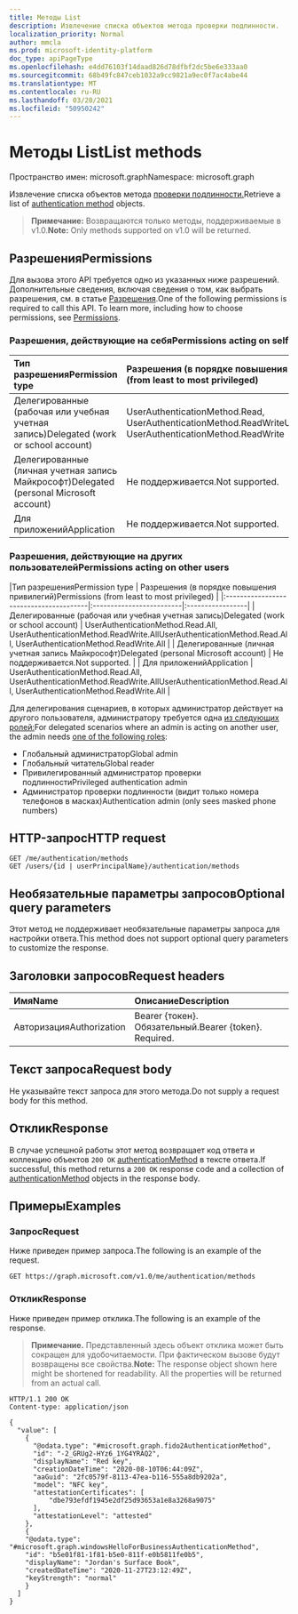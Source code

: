 ```yaml
---
title: Методы List
description: Извлечение списка объектов метода проверки подлинности.
localization_priority: Normal
author: mmcla
ms.prod: microsoft-identity-platform
doc_type: apiPageType
ms.openlocfilehash: e4dd76103f14daad826d78dfbf2dc5be6e333aa0
ms.sourcegitcommit: 68b49fc847ceb1032a9cc9821a9ec0f7ac4abe44
ms.translationtype: MT
ms.contentlocale: ru-RU
ms.lasthandoff: 03/20/2021
ms.locfileid: "50950242"
---
```

# <a name="list-methods"></a><span data-ttu-id="47c2f-103">Методы List</span><span class="sxs-lookup"><span data-stu-id="47c2f-103">List methods</span></span>

<span data-ttu-id="47c2f-104">Пространство имен: microsoft.graph</span><span class="sxs-lookup"><span data-stu-id="47c2f-104">Namespace: microsoft.graph</span></span>

<span data-ttu-id="47c2f-105">Извлечение списка объектов метода [проверки подлинности.](../resources/authenticationmethod.md)</span><span class="sxs-lookup"><span data-stu-id="47c2f-105">Retrieve a list of [authentication method](../resources/authenticationmethod.md) objects.</span></span>

> <span data-ttu-id="47c2f-106">**Примечание:** Возвращаются только методы, поддерживаемые в v1.0.</span><span class="sxs-lookup"><span data-stu-id="47c2f-106">**Note:** Only methods supported on v1.0 will be returned.</span></span>

## <a name="permissions"></a><span data-ttu-id="47c2f-107">Разрешения</span><span class="sxs-lookup"><span data-stu-id="47c2f-107">Permissions</span></span>

<span data-ttu-id="47c2f-p101">Для вызова этого API требуется одно из указанных ниже разрешений. Дополнительные сведения, включая сведения о том, как выбрать разрешения, см. в статье [Разрешения](/graph/permissions-reference).</span><span class="sxs-lookup"><span data-stu-id="47c2f-p101">One of the following permissions is required to call this API. To learn more, including how to choose permissions, see [Permissions](/graph/permissions-reference).</span></span>

### <a name="permissions-acting-on-self"></a><span data-ttu-id="47c2f-110">Разрешения, действующие на себя</span><span class="sxs-lookup"><span data-stu-id="47c2f-110">Permissions acting on self</span></span>

|<span data-ttu-id="47c2f-111">Тип разрешения</span><span class="sxs-lookup"><span data-stu-id="47c2f-111">Permission type</span></span>      | <span data-ttu-id="47c2f-112">Разрешения (в порядке повышения привилегий)</span><span class="sxs-lookup"><span data-stu-id="47c2f-112">Permissions (from least to most privileged)</span></span>              |
|:---------------------------------------|:-------------------------|
| <span data-ttu-id="47c2f-113">Делегированные (рабочая или учебная учетная запись)</span><span class="sxs-lookup"><span data-stu-id="47c2f-113">Delegated (work or school account)</span></span>     | <span data-ttu-id="47c2f-114">UserAuthenticationMethod.Read, UserAuthenticationMethod.ReadWrite</span><span class="sxs-lookup"><span data-stu-id="47c2f-114">UserAuthenticationMethod.Read, UserAuthenticationMethod.ReadWrite</span></span> |
| <span data-ttu-id="47c2f-115">Делегированные (личная учетная запись Майкрософт)</span><span class="sxs-lookup"><span data-stu-id="47c2f-115">Delegated (personal Microsoft account)</span></span> | <span data-ttu-id="47c2f-116">Не поддерживается.</span><span class="sxs-lookup"><span data-stu-id="47c2f-116">Not supported.</span></span> |
| <span data-ttu-id="47c2f-117">Для приложений</span><span class="sxs-lookup"><span data-stu-id="47c2f-117">Application</span></span>                            | <span data-ttu-id="47c2f-118">Не поддерживается.</span><span class="sxs-lookup"><span data-stu-id="47c2f-118">Not supported.</span></span> |

### <a name="permissions-acting-on-other-users"></a><span data-ttu-id="47c2f-119">Разрешения, действующие на других пользователей</span><span class="sxs-lookup"><span data-stu-id="47c2f-119">Permissions acting on other users</span></span>

|<span data-ttu-id="47c2f-120">Тип разрешения</span><span class="sxs-lookup"><span data-stu-id="47c2f-120">Permission type</span></span>      | <span data-ttu-id="47c2f-121">Разрешения (в порядке повышения привилегий)</span><span class="sxs-lookup"><span data-stu-id="47c2f-121">Permissions (from least to most privileged)</span></span>              |
|:---------------------------------------|:-------------------------|:-----------------|
| <span data-ttu-id="47c2f-122">Делегированные (рабочая или учебная учетная запись)</span><span class="sxs-lookup"><span data-stu-id="47c2f-122">Delegated (work or school account)</span></span>     | <span data-ttu-id="47c2f-123">UserAuthenticationMethod.Read.All, UserAuthenticationMethod.ReadWrite.All</span><span class="sxs-lookup"><span data-stu-id="47c2f-123">UserAuthenticationMethod.Read.All, UserAuthenticationMethod.ReadWrite.All</span></span> |
| <span data-ttu-id="47c2f-124">Делегированные (личная учетная запись Майкрософт)</span><span class="sxs-lookup"><span data-stu-id="47c2f-124">Delegated (personal Microsoft account)</span></span> | <span data-ttu-id="47c2f-125">Не поддерживается.</span><span class="sxs-lookup"><span data-stu-id="47c2f-125">Not supported.</span></span> |
| <span data-ttu-id="47c2f-126">Для приложений</span><span class="sxs-lookup"><span data-stu-id="47c2f-126">Application</span></span>                            | <span data-ttu-id="47c2f-127">UserAuthenticationMethod.Read.All, UserAuthenticationMethod.ReadWrite.All</span><span class="sxs-lookup"><span data-stu-id="47c2f-127">UserAuthenticationMethod.Read.All, UserAuthenticationMethod.ReadWrite.All</span></span> |

<span data-ttu-id="47c2f-128">Для делегирования сценариев, в которых администратор действует на другого пользователя, администратору требуется одна [из следующих ролей:](/azure/active-directory/users-groups-roles/directory-assign-admin-roles#available-roles)</span><span class="sxs-lookup"><span data-stu-id="47c2f-128">For delegated scenarios where an admin is acting on another user, the admin needs [one of the following roles](/azure/active-directory/users-groups-roles/directory-assign-admin-roles#available-roles):</span></span>
* <span data-ttu-id="47c2f-129">Глобальный администратор</span><span class="sxs-lookup"><span data-stu-id="47c2f-129">Global admin</span></span>
* <span data-ttu-id="47c2f-130">Глобальный читатель</span><span class="sxs-lookup"><span data-stu-id="47c2f-130">Global reader</span></span>
* <span data-ttu-id="47c2f-131">Привилегированный администратор проверки подлинности</span><span class="sxs-lookup"><span data-stu-id="47c2f-131">Privileged authentication admin</span></span>
* <span data-ttu-id="47c2f-132">Администратор проверки подлинности (видит только номера телефонов в масках)</span><span class="sxs-lookup"><span data-stu-id="47c2f-132">Authentication admin (only sees masked phone numbers)</span></span>

## <a name="http-request"></a><span data-ttu-id="47c2f-133">HTTP-запрос</span><span class="sxs-lookup"><span data-stu-id="47c2f-133">HTTP request</span></span>

<!-- { "blockType": "ignored" } -->

```http
GET /me/authentication/methods
GET /users/{id | userPrincipalName}/authentication/methods
```

## <a name="optional-query-parameters"></a><span data-ttu-id="47c2f-134">Необязательные параметры запросов</span><span class="sxs-lookup"><span data-stu-id="47c2f-134">Optional query parameters</span></span>

<span data-ttu-id="47c2f-135">Этот метод не поддерживает необязательные параметры запроса для настройки ответа.</span><span class="sxs-lookup"><span data-stu-id="47c2f-135">This method does not support optional query parameters to customize the response.</span></span>

## <a name="request-headers"></a><span data-ttu-id="47c2f-136">Заголовки запросов</span><span class="sxs-lookup"><span data-stu-id="47c2f-136">Request headers</span></span>

| <span data-ttu-id="47c2f-137">Имя</span><span class="sxs-lookup"><span data-stu-id="47c2f-137">Name</span></span>      |<span data-ttu-id="47c2f-138">Описание</span><span class="sxs-lookup"><span data-stu-id="47c2f-138">Description</span></span>|
|:----------|:----------|
| <span data-ttu-id="47c2f-139">Авторизация</span><span class="sxs-lookup"><span data-stu-id="47c2f-139">Authorization</span></span> | <span data-ttu-id="47c2f-p102">Bearer {токен}. Обязательный.</span><span class="sxs-lookup"><span data-stu-id="47c2f-p102">Bearer {token}. Required.</span></span> |

## <a name="request-body"></a><span data-ttu-id="47c2f-142">Текст запроса</span><span class="sxs-lookup"><span data-stu-id="47c2f-142">Request body</span></span>

<span data-ttu-id="47c2f-143">Не указывайте текст запроса для этого метода.</span><span class="sxs-lookup"><span data-stu-id="47c2f-143">Do not supply a request body for this method.</span></span>

## <a name="response"></a><span data-ttu-id="47c2f-144">Отклик</span><span class="sxs-lookup"><span data-stu-id="47c2f-144">Response</span></span>

<span data-ttu-id="47c2f-145">В случае успешной работы этот метод возвращает код ответа и коллекцию объектов `200 OK` [authenticationMethod](../resources/authenticationmethod.md) в тексте ответа.</span><span class="sxs-lookup"><span data-stu-id="47c2f-145">If successful, this method returns a `200 OK` response code and a collection of [authenticationMethod](../resources/authenticationmethod.md) objects in the response body.</span></span>

## <a name="examples"></a><span data-ttu-id="47c2f-146">Примеры</span><span class="sxs-lookup"><span data-stu-id="47c2f-146">Examples</span></span>

### <a name="request"></a><span data-ttu-id="47c2f-147">Запрос</span><span class="sxs-lookup"><span data-stu-id="47c2f-147">Request</span></span>

<span data-ttu-id="47c2f-148">Ниже приведен пример запроса.</span><span class="sxs-lookup"><span data-stu-id="47c2f-148">The following is an example of the request.</span></span>


```msgraph-interactive
GET https://graph.microsoft.com/v1.0/me/authentication/methods
```

### <a name="response"></a><span data-ttu-id="47c2f-149">Отклик</span><span class="sxs-lookup"><span data-stu-id="47c2f-149">Response</span></span>

<span data-ttu-id="47c2f-150">Ниже приведен пример отклика.</span><span class="sxs-lookup"><span data-stu-id="47c2f-150">The following is an example of the response.</span></span>

> <span data-ttu-id="47c2f-p103">**Примечание.** Представленный здесь объект отклика может быть сокращен для удобочитаемости. При фактическом вызове будут возвращены все свойства.</span><span class="sxs-lookup"><span data-stu-id="47c2f-p103">**Note:** The response object shown here might be shortened for readability. All the properties will be returned from an actual call.</span></span>

<!-- {
  "blockType": "response",
  "truncated": true,
  "@odata.type": "microsoft.graph.authenticationMethod",
  "isCollection": true
} -->

```http
HTTP/1.1 200 OK
Content-type: application/json

{
  "value": [
    {
      "@odata.type": "#microsoft.graph.fido2AuthenticationMethod",
      "id": "-2_GRUg2-HYz6_1YG4YRAQ2",
      "displayName": "Red key",
      "creationDateTime": "2020-08-10T06:44:09Z",
      "aaGuid": "2fc0579f-8113-47ea-b116-555a8db9202a",
      "model": "NFC key",
      "attestationCertificates": [
          "dbe793efdf1945e2df25d93653a1e8a3268a9075"
      ],
      "attestationLevel": "attested"
    },
    {
    "@odata.type": "#microsoft.graph.windowsHelloForBusinessAuthenticationMethod",
    "id": "b5e01f81-1f81-b5e0-811f-e0b5811fe0b5",
    "displayName": "Jordan's Surface Book",
    "createdDateTime": "2020-11-27T23:12:49Z",
    "keyStrength": "normal"
    }
  ]
}
```

<!-- uuid: 16cd6b66-4b1a-43a1-adaf-3a886856ed98
2019-02-04 14:57:30 UTC -->
<!-- {
  "type": "#page.annotation",
  "description": "List methods",
  "keywords": "",
  "section": "documentation",
  "tocPath": ""
}-->
